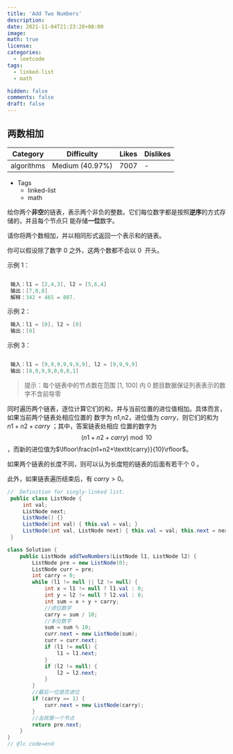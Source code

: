 ```yaml
---
title: 'Add Two Numbers'
description:
date: 2021-11-04T21:23:28+08:00
image:
math: true
license:
categories:
  - leetcode
tags:
  - linked-list
  - math

hidden: false
comments: false
draft: false
---
```


## 两数相加

<!--more-->

| Category   | Difficulty      | Likes | Dislikes |
| ---------- | --------------- | ----- | -------- |
| algorithms | Medium (40.97%) | 7007  | -        |

- Tags
  - linked-list
  - math

给你两个**非空**的链表，表示两个非负的整数。它们每位数字都是按照**逆序**的方式存储的，并且每个节点只
能存储**一位**数字。

请你将两个数相加，并以相同形式返回一个表示和的链表。

你可以假设除了数字 0 之外，这两个数都不会以 0  开头。

示例 1：

```java

 输入：l1 = [2,4,3], l2 = [5,6,4]
 输出：[7,0,8]
 解释：342 + 465 = 807.

```

示例 2：

```java
 输入：l1 = [0], l2 = [0]
 输出：[0]

```

示例 3：

```java

 输入：l1 = [9,9,9,9,9,9,9], l2 = [9,9,9,9]
 输出：[8,9,9,9,0,0,0,1]

```

> 提示：每个链表中的节点数在范围 [1, 100] 内 0 题目数据保证列表表示的数字不含前导零

同时遍历两个链表，逐位计算它们的和，并与当前位置的进位值相加。具体而言，如果当前两个链表处相应位置的
数字为 n1,n2，进位值为 $\textit{carry}$，则它们的和为 $n1+n2+ \textit{carry}$ ；其中，答案链表处相应
位置的数字为
$$
(n1+n2+\textit{carry}) \bmod10
$$
，而新的进位值为$\lfloor\frac{n1+n2+\textit{carry}}{10}\rfloor$。

如果两个链表的长度不同，则可以认为长度短的链表的后面有若干个 0 。

此外，如果链表遍历结束后，有 $\textit{carry} > 0$。

```java
//  Definition for singly-linked list.
 public class ListNode {
     int val;
     ListNode next;
     ListNode() {}
     ListNode(int val) { this.val = val; }
     ListNode(int val, ListNode next) { this.val = val; this.next = next; }
 }

class Solution {
    public ListNode addTwoNumbers(ListNode l1, ListNode l2) {
        ListNode pre = new ListNode(0);
        ListNode curr = pre;
        int carry = 0;
        while (l1 != null || l2 != null) {
            int x = l1 != null ? l1.val : 0;
            int y = l2 != null ? l2.val : 0;
            int sum = x + y + carry;
            //进位数字
            carry = sum / 10;
            //本位数字
            sum = sum % 10;
            curr.next = new ListNode(sum);
            curr = curr.next;
            if (l1 != null) {
                l1 = l1.next;
            }
            if (l2 != null) {
                l2 = l2.next;
            }
        }
        //最后一位是否进位
        if (carry == 1) {
            curr.next = new ListNode(carry);
        }
        //去除第一个节点
        return pre.next;
    }
}
// @lc code=end

```
